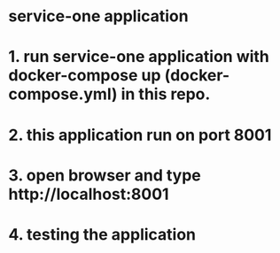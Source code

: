 # service-one application
 
# 1. run service-one application with docker-compose up (docker-compose.yml) in this repo.
# 2. this application run on port 8001
# 3. open browser and type http://localhost:8001
# 4. testing the application
